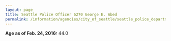```yaml
---
layout: page
title: Seattle Police Officer 6270 George E. Abed
permalink: /information/agencies/city_of_seattle/seattle_police_department/copbook/6270/
---
```


**Age as of Feb. 24, 2016:** 44.0
